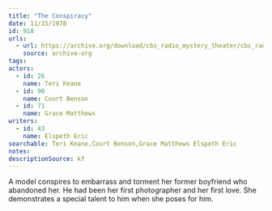 ```yaml
---
title: "The Conspiracy"
date: 11/15/1978
id: 918
urls: 
  - url: https://archive.org/download/cbs_radio_mystery_theater/cbs_radio_mystery_theater-0901-0950.zip/cbs_radio_mystery_theater-0901-0950%2Fcbsrmt_0918_the_conspiracy.mp3
    source: archive-org
tags: 
actors:  
  - id: 26
    name: Teri Keane  
  - id: 90
    name: Court Benson  
  - id: 71
    name: Grace Matthews
writers:  
  - id: 43
    name: Elspeth Eric
searchable: Teri Keane,Court Benson,Grace Matthews Elspeth Eric
notes: 
descriptionSource: kf
---
```

A model conspires to embarrass and torment her former boyfriend who abandoned her. He had been her first photographer and her first love. She demonstrates a special talent to him when she poses for him.